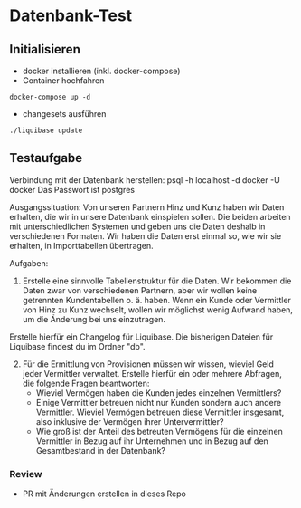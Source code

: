 # Datenbank-Test

## Initialisieren

- docker installieren (inkl. docker-compose)
- Container hochfahren

````shell
docker-compose up -d
````

- changesets ausführen

```shell
./liquibase update
```

## Testaufgabe
Verbindung mit der Datenbank herstellen:
psql -h localhost -d docker -U docker
Das Passwort ist postgres

Ausgangssituation:
Von unseren Partnern Hinz und Kunz haben wir Daten erhalten, die wir in unsere Datenbank einspielen sollen.
Die beiden arbeiten mit unterschiedlichen Systemen und geben uns die Daten deshalb in verschiedenen Formaten.
Wir haben die Daten erst einmal so, wie wir sie erhalten, in Importtabellen übertragen.

Aufgaben:

1. Erstelle eine sinnvolle Tabellenstruktur für die Daten. Wir bekommen die Daten zwar von verschiedenen Partnern, aber wir wollen keine getrennten Kundentabellen o. ä. haben. Wenn ein Kunde oder Vermittler von Hinz zu Kunz wechselt, wollen wir möglichst wenig Aufwand haben, um die Änderung bei uns einzutragen.

Erstelle hierfür ein Changelog für Liquibase. Die bisherigen Dateien für Liquibase findest du im Ordner "db".

2. Für die Ermittlung von Provisionen müssen wir wissen, wieviel Geld jeder Vermittler verwaltet. Erstelle hierfür ein oder mehrere Abfragen, die folgende Fragen beantworten:
   - Wieviel Vermögen haben die Kunden jedes einzelnen Vermittlers?
   - Einige Vermittler betreuen nicht nur Kunden sondern auch andere Vermittler. Wieviel Vermögen betreuen diese Vermittler insgesamt, also inklusive der Vermögen ihrer Untervermittler?
   - Wie groß ist der Anteil des betreuten Vermögens für die einzelnen Vermittler in Bezug auf ihr Unternehmen und in Bezug auf den Gesamtbestand in der Datenbank?
   
### Review

- PR mit Änderungen erstellen in dieses Repo

